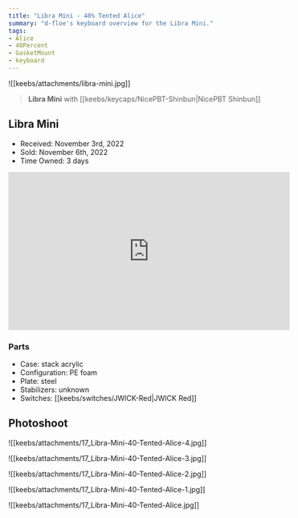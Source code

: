 ```yaml
---
title: "Libra Mini - 40% Tented Alice"
summary: "d-floe's keyboard overview for the Libra Mini."
tags:
- Alice
- 40Percent
- GasketMount
- keyboard
---
```


![[keebs/attachments/libra-mini.jpg]]

> **Libra Mini** with [[keebs/keycaps/NicePBT-Shinbun|NicePBT Shinbun]]

## Libra Mini

- Received: November 3rd, 2022
- Sold: November 6th, 2022
- Time Owned: 3 days

<iframe width="560" height="315" src="https://www.youtube-nocookie.com/embed/yBTAshwfHUk" title="YouTube video player" frameborder="0" allow="accelerometer; autoplay; clipboard-write; encrypted-media; gyroscope; picture-in-picture; web-share" allowfullscreen></iframe>

### Parts

- Case: stack acrylic
- Configuration: PE foam
- Plate: steel
- Stabilizers: unknown
- Switches: [[keebs/switches/JWICK-Red|JWICK Red]]

## Photoshoot

![[keebs/attachments/17_Libra-Mini-40-Tented-Alice-4.jpg]]

![[keebs/attachments/17_Libra-Mini-40-Tented-Alice-3.jpg]]

![[keebs/attachments/17_Libra-Mini-40-Tented-Alice-2.jpg]]

![[keebs/attachments/17_Libra-Mini-40-Tented-Alice-1.jpg]]

![[keebs/attachments/17_Libra-Mini-40-Tented-Alice.jpg]]